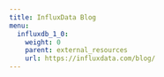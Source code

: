 ```yaml
---
title: InfluxData Blog
menu:
  influxdb_1_0:
    weight: 0
    parent: external_resources
    url: https://influxdata.com/blog/
---
```

